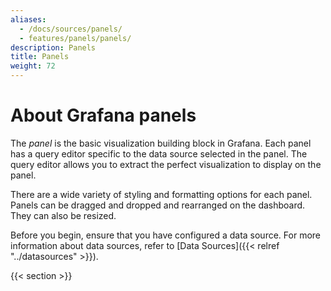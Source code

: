 ```yaml
---
aliases:
  - /docs/sources/panels/
  - features/panels/panels/
description: Panels
title: Panels
weight: 72
---
```


# About Grafana panels

The _panel_ is the basic visualization building block in Grafana. Each panel has a query editor specific to the data source selected in the panel. The query editor allows you to extract the perfect visualization to display on the panel.

There are a wide variety of styling and formatting options for each panel. Panels can be dragged and dropped and rearranged on the dashboard. They can also be resized.

Before you begin, ensure that you have configured a data source. For more information about data sources, refer to [Data Sources]({{< relref "../datasources" >}}).

{{< section >}}
